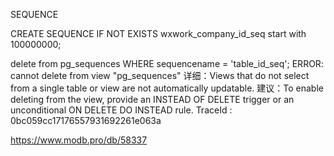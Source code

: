 SEQUENCE



CREATE SEQUENCE IF NOT EXISTS wxwork_company_id_seq start with 100000000;

delete from pg_sequences WHERE sequencename = 'table_id_seq';
ERROR: cannot delete from view "pg_sequences"
详细：Views that do not select from a single table or view are not automatically updatable.
建议：To enable deleting from the view, provide an INSTEAD OF DELETE trigger or an unconditional ON DELETE DO INSTEAD rule.
TraceId : 0bc059cc17176557931692261e063a



https://www.modb.pro/db/58337



